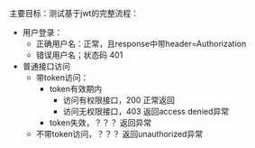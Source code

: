 主要目标：测试基于jwt的完整流程：

- 用户登录：
    - 正确用户名：正常，且response中带header=Authorization
    - 错误用户名；状态码 401
- 普通接口访问
    - 带token访问：
        - token有效期内
            - 访问有权限接口，200 正常返回
            - 访问无权限接口，403 返回access denied异常
        - token失效，？？？ 返回异常
    - 不带token访问，？？？ 返回unauthorized异常
